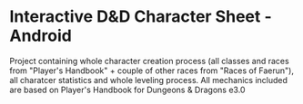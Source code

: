 # Interactive D&D Character Sheet - Android

Project containing whole character creation process (all classes and races from "Player's Handbook" + couple of other races from "Races of Faerun"), all charatcer statistics and whole leveling process. All mechanics included are based on Player's Handbook for Dungeons & Dragons e3.0